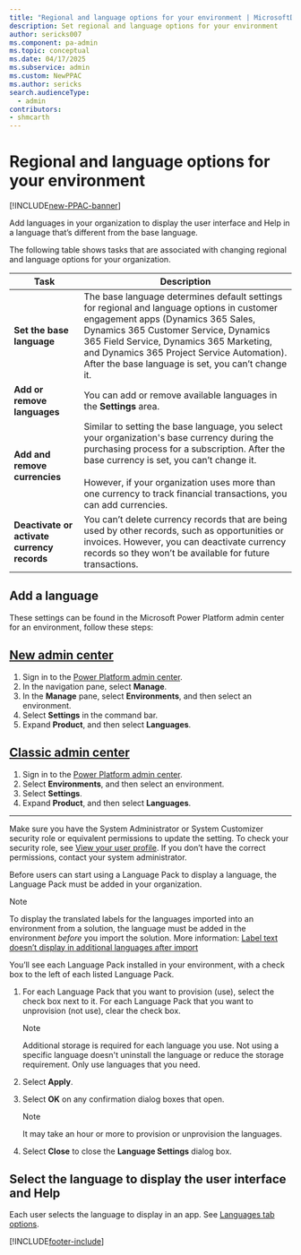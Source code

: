 ```yaml
---
title: "Regional and language options for your environment | MicrosoftDocs"
description: Set regional and language options for your environment 
author: sericks007
ms.component: pa-admin
ms.topic: conceptual
ms.date: 04/17/2025
ms.subservice: admin
ms.custom: NewPPAC
ms.author: sericks 
search.audienceType: 
  - admin
contributors:
- shmcarth 
---
```

# Regional and language options for your environment 

[!INCLUDE[new-PPAC-banner](~/includes/new-PPAC-banner.md)]

Add languages in your organization to display the user interface and Help in a language that’s different from the base language. 

The following table shows tasks that are associated with changing regional and language options for your organization.  

|Task |  Description   |
|--------|---------|
|  **Set the base language**  |  The base language determines default settings for regional and language options in customer engagement apps (Dynamics 365 Sales, Dynamics 365 Customer Service, Dynamics 365 Field Service, Dynamics 365 Marketing, and Dynamics 365 Project Service Automation). After the base language is set, you can’t change it. |
| **Add or remove languages** | You can add or remove available languages in the **Settings** area. |
|  **Add and remove currencies**  | Similar to setting the base language, you select your organization's base currency during the purchasing process for a subscription. After the base currency is set, you can’t change it.<br /><br /> However, if your organization uses more than one currency to track financial transactions, you can add currencies. |
| **Deactivate or activate currency records** |   You can’t delete currency records that are being used by other records, such as opportunities or invoices. However, you can deactivate currency records so they won’t be available for future transactions. |

## Add a language  

These settings can be found in the Microsoft Power Platform admin center for an environment, follow these steps:

## [New admin center](#tab/new)
 1. Sign in to the [Power Platform admin center](https://admin.powerplatform.microsoft.com/).
 1. In the navigation pane, select **Manage**.
 1. In the **Manage** pane, select **Environments**, and then select an environment.
 1. Select **Settings** in the command bar.
 1. Expand **Product**, and then select **Languages**.
 
 ## [Classic admin center](#tab/classic)
 1. Sign in to the [Power Platform admin center](https://admin.powerplatform.microsoft.com/).
 1. Select **Environments**, and then select an environment.
 1. Select **Settings**.
 1. Expand **Product**, and then select **Languages**.
 ---

Make sure you have the System Administrator or System Customizer security role or equivalent permissions to update the setting. To check your security role, see [View your user profile](/powerapps/user/view-your-user-profile). If you don’t have the correct permissions, contact your system administrator.

Before users can start using a Language Pack to display a language, the Language Pack must be added in your organization.

> [!NOTE]
> To display the translated labels for the languages imported into an environment from a solution, the language must be added in the environment *before* you import the solution. More information: [Label text doesn’t display in additional languages after import](/powerapps/maker/data-platform/import-update-export-solutions#label-text-doesnt-display-in-additional-languages-after-import)

You’ll see each Language Pack installed in your environment, with a check box to the left of each listed Language Pack.  

1. For each Language Pack that you want to provision (use), select the check box next to it. For each Language Pack that you want to unprovision (not use), clear the check box.

   > [!NOTE]
   >  Additional storage is required for each language you use.  Not using a specific language doesn't uninstall the language or reduce the storage requirement.  Only use languages that you need.

1. Select **Apply**.  

1. Select **OK** on any confirmation dialog boxes that open.  

   > [!NOTE]
   >  It may take an hour or more to provision or unprovision the languages.  

1. Select **Close** to close the **Language Settings** dialog box.

## Select the language to display the user interface and Help  

 Each user selects the language to display in an app.  See [Languages tab options](/powerapps/user/set-personal-options#languages-tab-options).




[!INCLUDE[footer-include](../includes/footer-banner.md)]
